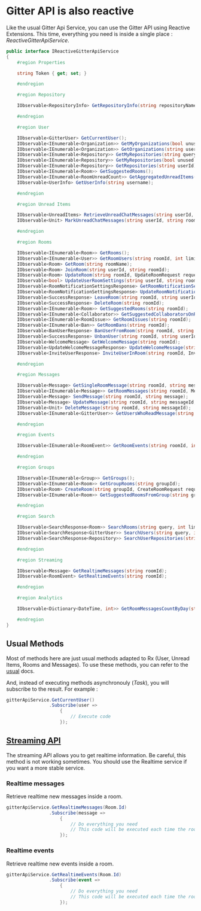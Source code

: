 # Gitter API is also reactive

Like the usual Gitter Api Service, you can use the Gitter API using Reactive Extensions. This time, everything you need is inside a single place : *ReactiveGitterApiService*.

```c#
public interface IReactiveGitterApiService
{
	#region Properties

    string Token { get; set; }

    #endregion

    #region Repository

    IObservable<RepositoryInfo> GetRepositoryInfo(string repositoryName);

    #endregion

    #region User

    IObservable<GitterUser> GetCurrentUser();
    IObservable<IEnumerable<Organization>> GetMyOrganizations(bool unused = false);
    IObservable<IEnumerable<Organization>> GetOrganizations(string userId);
    IObservable<IEnumerable<Repository>> GetMyRepositories(string query, int limit = 0);
    IObservable<IEnumerable<Repository>> GetMyRepositories(bool unused = false);
    IObservable<IEnumerable<Repository>> GetRepositories(string userId);
    IObservable<IEnumerable<Room>> GetSuggestedRooms();
    IObservable<IEnumerable<RoomUnreadCount>> GetAggregatedUnreadItems();
    IObservable<UserInfo> GetUserInfo(string username);

    #endregion

    #region Unread Items

    IObservable<UnreadItems> RetrieveUnreadChatMessages(string userId, string roomId);
    IObservable<Unit> MarkUnreadChatMessages(string userId, string roomId, IEnumerable<string> messageIds);

    #endregion

    #region Rooms

    IObservable<IEnumerable<Room>> GetRooms();
    IObservable<IEnumerable<User>> GetRoomUsers(string roomId, int limit = 30, string q = null, int skip = 0);
    IObservable<Room> GetRoom(string roomName);
    IObservable<Room> JoinRoom(string userId, string roomId);
    IObservable<Room> UpdateRoom(string roomId, UpdateRoomRequest request);
    IObservable<bool> UpdateUserRoomSettings(string userId, string roomId, UpdateUserRoomSettingsRequest request);
    IObservable<RoomNotificationSettingsResponse> GetRoomNotificationSettings(string userId, string roomId);
    IObservable<RoomNotificationSettingsResponse> UpdateRoomNotificationSettings(string userId, string roomId, UpdateRoomNotificationSettingsRequest request);
    IObservable<SuccessResponse> LeaveRoom(string roomId, string userId);
    IObservable<SuccessResponse> DeleteRoom(string roomId);
    IObservable<IEnumerable<Room>> GetSuggestedRooms(string roomId);
    IObservable<IEnumerable<Collaborator>> GetSuggestedCollaboratorsOnRoom(string roomId);
    IObservable<IEnumerable<RoomIssue>> GetRoomIssues(string roomId);
    IObservable<IEnumerable<Ban>> GetRoomBans(string roomId);
    IObservable<BanUserResponse> BanUserFromRoom(string roomId, string username, bool removeMessages = false);
    IObservable<SuccessResponse> UnbanUser(string roomId, string userId);
    IObservable<WelcomeMessage> GetWelcomeMessage(string roomId);
    IObservable<UpdateWelcomeMessageResponse> UpdateWelcomeMessage(string roomId, UpdateWelcomeMessageRequest request);
    IObservable<InviteUserResponse> InviteUserInRoom(string roomId, InviteUserRequest request);

    #endregion

    #region Messages

    IObservable<Message> GetSingleRoomMessage(string roomId, string messageId);
    IObservable<IEnumerable<Message>> GetRoomMessages(string roomId, MessageRequest request);
    IObservable<Message> SendMessage(string roomId, string message);
    IObservable<Message> UpdateMessage(string roomId, string messageId, string message);
    IObservable<Unit> DeleteMessage(string roomId, string messageId);
    IObservable<IEnumerable<GitterUser>> GetUsersWhoReadMessage(string roomId, string messageId)

    #endregion

    #region Events

    IObservable<IEnumerable<RoomEvent>> GetRoomEvents(string roomId, int limit = 50, int skip = 0, string beforeId = null);

    #endregion

    #region Groups

    IObservable<IEnumerable<Group>> GetGroups();
    IObservable<IEnumerable<Room>> GetGroupRooms(string groupId);
    IObservable<Room> CreateRoom(string groupId, CreateRoomRequest request);
    IObservable<IEnumerable<Room>> GetSuggestedRoomsFromGroup(string groupId);

    #endregion

    #region Search

    IObservable<SearchResponse<Room>> SearchRooms(string query, int limit = 10, int skip = 0);
    IObservable<SearchResponse<GitterUser>> SearchUsers(string query, int limit = 10, int skip = 0);
    IObservable<SearchResponse<Repository>> SearchUserRepositories(string userId, string query, int limit = 10);

    #endregion

    #region Streaming

    IObservable<Message> GetRealtimeMessages(string roomId);
    IObservable<RoomEvent> GetRealtimeEvents(string roomId);

    #endregion

    #region Analytics

    IObservable<Dictionary<DateTime, int>> GetRoomMessagesCountByDay(string roomId);

    #endregion
}
```

## Usual Methods

Most of methods here are just usual methods adapted to Rx (User, Unread Items, Rooms and Messages). To use these methods, you can refer to the [usual](/docs/usual.md) docs.

And, instead of executing methods asynchronouly (*Task*), you will subscribe to the result. For example :

```c#
gitterApiService.GetCurrentUser()
				.Subscribe(user =>
					{
						// Execute code
					});
```

## [Streaming API](https://developer.gitter.im/docs/streaming-api)

The streaming API allows you to get realtime information.
Be careful, this method is not working sometimes. You should use the Realtime service if you want a more stable service.

### Realtime messages

Retrieve realtime new messages inside a room.

```c#
gitterApiService.GetRealtimeMessages(Room.Id)
                .Subscribe(message => 
					{
						// Do everything you need
						// This code will be executed each time the room receive a new message
					});
```

### Realtime events

Retrieve realtime new events inside a room.

```c#
gitterApiService.GetRealtimeEvents(Room.Id)
                .Subscribe(event => 
					{
						// Do everything you need
						// This code will be executed each time the room receive a new event
					});
```